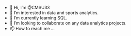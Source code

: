 - 👋 Hi, I’m @CMSU33
- 👀 I’m interested in data and sports analytics.
- 🌱 I’m currently learning SQL.
- 💞️ I’m looking to collaborate on any data analytics projects.
- 📫 How to reach me ...

<!---
CMSU33/CMSU33 is a ✨ special ✨ repository because its `README.md` (this file) appears on your GitHub profile.
You can click the Preview link to take a look at your changes.
--->
